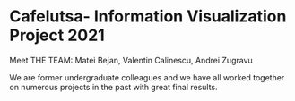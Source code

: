# Cafelutsa- Information Visualization Project 2021
Meet THE TEAM: Matei Bejan, Valentin Calinescu, Andrei Zugravu

We are former undergraduate colleagues and we have all worked together on numerous projects in the past with great final results.
